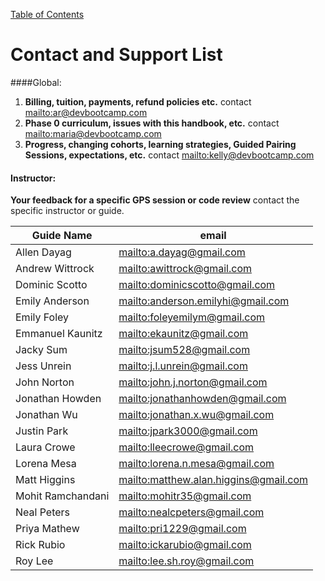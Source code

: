 [Table of Contents](readme.md)

# Contact and Support List

####Global:
1. **Billing, tuition, payments, refund policies etc.** contact <mailto:ar@devbootcamp.com>
2. **Phase 0 curriculum, issues with this handbook, etc.** contact <mailto:maria@devbootcamp.com>
3. **Progress, changing cohorts, learning strategies, Guided Pairing Sessions, expectations, etc.** contact <mailto:kelly@devbootcamp.com>

#### Instructor:
**Your feedback for a specific GPS session or code review** contact the specific instructor or guide.

| Guide Name | email |
|------------|-------|
| Allen Dayag | <mailto:a.dayag@gmail.com> |
| Andrew Wittrock | <mailto:awittrock@gmail.com> |
| Dominic Scotto | <mailto:dominicscotto@gmail.com> |
| Emily Anderson | <mailto:anderson.emilyhi@gmail.com> |
| Emily Foley | <mailto:foleyemilym@gmail.com> |
| Emmanuel Kaunitz | <mailto:ekaunitz@gmail.com> |
| Jacky Sum | <mailto:jsum528@gmail.com> |
| Jess Unrein | <mailto:j.l.unrein@gmail.com> |
| John Norton | <mailto:john.j.norton@gmail.com> |
| Jonathan Howden | <mailto:jonathanhowden@gmail.com> |
| Jonathan Wu | <mailto:jonathan.x.wu@gmail.com> |
| Justin Park | <mailto:jpark3000@gmail.com> |
| Laura Crowe | <mailto:lleecrowe@gmail.com> |
| Lorena Mesa | <mailto:lorena.n.mesa@gmail.com> |
| Matt Higgins | <mailto:matthew.alan.higgins@gmail.com> |
| Mohit Ramchandani | <mailto:mohitr35@gmail.com> |
| Neal Peters | <mailto:nealcpeters@gmail.com> |
| Priya Mathew | <mailto:pri1229@gmail.com> |
| Rick Rubio | <mailto:ickarubio@gmail.com> |
| Roy Lee | <mailto:lee.sh.roy@gmail.com> |
<!--
##### Contact your Phase 0 Facilitator
Regarding 
- Changing cohorts or withdrawing
- Your progress
- Learning strategies
- GPS
- *and anything not included elsewhere*

 |Location |Contact |
> |---------|--------|
> |Chicago | <mailto:abi@devbootcamp.com>|
> |New York City | <mailto:samblackman@devbootcamp.com>|
> |San Francisco| <mailto:greg@devbootcamp.com>
-->

